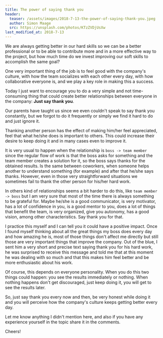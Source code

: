 ```yaml
---
title: The power of saying thank you
header:
  teaser: /assets/images/2018-7-13-the-power-of-saying-thank-you.jpeg
  author: Simon Maage
  src: https://unsplash.com/photos/KTzZVDjUsXw
last_modified_at: 2018-7-13
---
```


We are always getting better in our hard skills so we can be a better professional or to be able to contribute more and in a more effective way to the project, but how much time do we invest improving our soft skills to accomplish the same goal?

One very important thing of the job is to feel good with the company's culture, with how the team socializes with each other every day, with how collaborative everyone is, and we play a key role in making this a success.

Today I just want to encourage you to do a very simple and not time-consuming thing that could create better relationships between everyone in the company: **Just say thank you**.

Our parents have taught us since we even couldn't speak to say thank you constantly, but we forgot to do it frequently or simply we find it hard to do and just ignore it.

Thanking another person has the effect of making him/her feel appreciated, feel that what he/she does is important to others. This could increase their desire to keep doing it and in many cases even to improve it.

It is very usual to happen when the relationship is `boss -> team member` since the regular flow of work is that the boss asks for something and the team member creates a solution for it, so the boss says thanks for the obtained results. Is the same between coworkers, when someone helps another to understand something (for example) and after that he/she says thanks. However, even in those very straightforward situations we sometimes fail to thank the other person for his/her hard work.

In others kind of relationships seems a bit harder to do this, like `team member -> boss` but I am very sure that most of the time there is always something to be grateful for. Maybe he/she is a good communicator, is very motivator, has a lot of confidence in you, is a good mentor to you, does a lot of things that benefit the team, is very organized, give you autonomy, has a good vision, among other characteristics. Say thank you for that.

I practice this myself and I can tell you it could have a positive impact. Once I found myself thinking about all the great things my boss does every day and how amazing he is, most of those things don't affect me directly but still those are very important things that improve the company. Out of the blue, I sent him a very short and precise text saying thank you for his hard work, he was surprised to receive this message and told me that at this moment he was dealing with so much and that this makes him feel better and be more enthusiastic about his work.

Of course, this depends on everyone personality. When you do this two things could happen: you see the results immediately or nothing. When nothing happens don't get discouraged, just keep doing it, you will get to see the results later.

So, just say thank you every now and then, be very honest while doing it and you will perceive how the company's culture keeps getting better every day.

Let me know anything I didn't mention here, and also if you have any experience yourself in the topic share it in the comments.

Cheers!